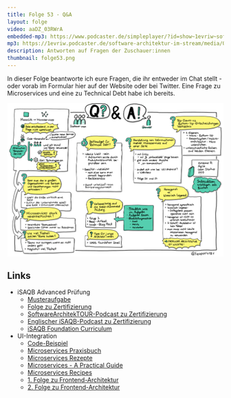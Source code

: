 ```yaml
---
title: Folge 53 - Q&A 
layout: folge
video: aaDZ_03RWrA
embedded-mp3: https://www.podcaster.de/simpleplayer/?id=show~1evriw~software-architektur-im-stream~pod-1bd76d12ba5458d286bfe646c4&v=1616430165
mp3: https://1evriw.podcaster.de/software-architektur-im-stream/media/QandA.mp3
description: Antworten auf Fragen der Zuschauer:innen
thumbnail: folge53.png
---
```


In dieser Folge beantworte ich eure Fragen, die ihr entweder im Chat
stellt - oder vorab im Formular hier auf der Website oder bei
Twitter. Eine Frage zu Microservices und eine zu Technical Debt habe
ich bereits.

![Sketchnotes](/sketchnotes/folge53.jpg)

## Links

* iSAQB Advanced Prüfung
  * [Musteraufgabe](https://www.isaqb.org/download/musteraufgabe-fuer-die-pruefung-zum-cpsa-advanced-level/?wpdmdl=10507)
  * [Folge zu
    Zertifizierung](https://software-architektur.tv2020/06/26/folge003.html)
  * [SoftwareArchitekTOUR-Podcast zu
  Zertifizierung](https://www.heise.de/developer/artikel/Episode-80-Architekturzertifizierung-beim-iSAQB-4991806.html)
  * [Englischer iSAQB-Podcast zu
    Zertifizierung](https://www.isaqb.org/blog/the-isaqb-cpsa-certification-scheme-meaning-benefits-and-structure/)
  * [iSAQB Foundation
    Curriculum](https://github.com/isaqb-org/curriculum-foundation/releases/download/2019.2-rev1/foundation-curriculum-de.pdf)
* UI-Integration
  * [Code-Beispiel](https://github.com/ewolff/microservice-istio/blob/master/microservice-istio-demo/microservice-istio-order/src/main/resources/templates/order-full.html)
  * [Microservices Praxisbuch](https://microservices-praxisbuch.de/)
  * [Microservices
    Rezepte](https://microservices-praxisbuch.de/rezepte.html)
  * [Microservices - A Practical
    Guide](https://practical-microservices.com/)
  * [Microservices
    Recipes](https://practical-microservices.com/recipes.html)
  * [1. Folge zu
    Frontend-Architektur](https://software-architektur.tv/2020/10/02/folge020.html)
  * [2. Folge zu Frontend-Architektur](https://software-architektur.tv/2020/11/27/folge027.html)
